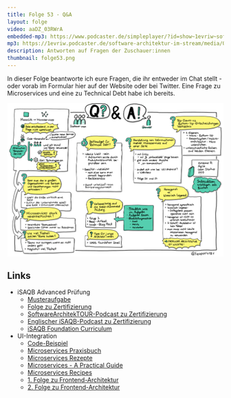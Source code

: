 ```yaml
---
title: Folge 53 - Q&A 
layout: folge
video: aaDZ_03RWrA
embedded-mp3: https://www.podcaster.de/simpleplayer/?id=show~1evriw~software-architektur-im-stream~pod-1bd76d12ba5458d286bfe646c4&v=1616430165
mp3: https://1evriw.podcaster.de/software-architektur-im-stream/media/QandA.mp3
description: Antworten auf Fragen der Zuschauer:innen
thumbnail: folge53.png
---
```


In dieser Folge beantworte ich eure Fragen, die ihr entweder im Chat
stellt - oder vorab im Formular hier auf der Website oder bei
Twitter. Eine Frage zu Microservices und eine zu Technical Debt habe
ich bereits.

![Sketchnotes](/sketchnotes/folge53.jpg)

## Links

* iSAQB Advanced Prüfung
  * [Musteraufgabe](https://www.isaqb.org/download/musteraufgabe-fuer-die-pruefung-zum-cpsa-advanced-level/?wpdmdl=10507)
  * [Folge zu
    Zertifizierung](https://software-architektur.tv2020/06/26/folge003.html)
  * [SoftwareArchitekTOUR-Podcast zu
  Zertifizierung](https://www.heise.de/developer/artikel/Episode-80-Architekturzertifizierung-beim-iSAQB-4991806.html)
  * [Englischer iSAQB-Podcast zu
    Zertifizierung](https://www.isaqb.org/blog/the-isaqb-cpsa-certification-scheme-meaning-benefits-and-structure/)
  * [iSAQB Foundation
    Curriculum](https://github.com/isaqb-org/curriculum-foundation/releases/download/2019.2-rev1/foundation-curriculum-de.pdf)
* UI-Integration
  * [Code-Beispiel](https://github.com/ewolff/microservice-istio/blob/master/microservice-istio-demo/microservice-istio-order/src/main/resources/templates/order-full.html)
  * [Microservices Praxisbuch](https://microservices-praxisbuch.de/)
  * [Microservices
    Rezepte](https://microservices-praxisbuch.de/rezepte.html)
  * [Microservices - A Practical
    Guide](https://practical-microservices.com/)
  * [Microservices
    Recipes](https://practical-microservices.com/recipes.html)
  * [1. Folge zu
    Frontend-Architektur](https://software-architektur.tv/2020/10/02/folge020.html)
  * [2. Folge zu Frontend-Architektur](https://software-architektur.tv/2020/11/27/folge027.html)
